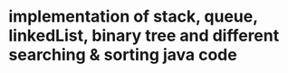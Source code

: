# implementation of stack, queue, linkedList, binary tree and different searching & sorting java code
